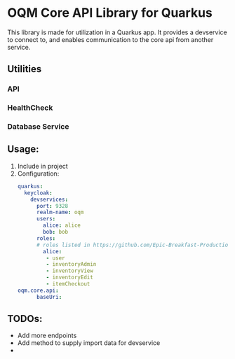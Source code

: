 # OQM Core API Library for Quarkus

This library is made for utilization in a Quarkus app. It provides a devservice to connect to, and enables communication to the core api from another service.

## Utilities

### API

### HealthCheck

### Database Service

## Usage:

1. Include in project
2. Configuration:
   ```yaml
   quarkus:
     keycloak:
       devservices:
         port: 9328
         realm-name: oqm
         users:
           alice: alice
           bob: bob
         roles:
         # roles listed in https://github.com/Epic-Breakfast-Productions/OpenQuarterMaster/blob/main/software/oqm-core-api/src/main/java/tech/ebp/oqm/core/api/model/rest/auth/roles/Roles.java
           alice:
            - user
            - inventoryAdmin
            - inventoryView
            - inventoryEdit
            - itemCheckout
   oqm.core.api:
         baseUri:
   ```

## TODOs:

- Add more endpoints
- Add method to supply import data for devservice
- 